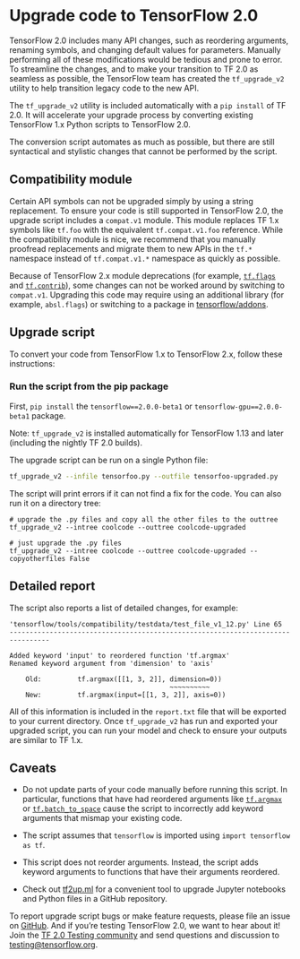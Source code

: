 # Upgrade code to TensorFlow 2.0

TensorFlow 2.0 includes many API changes, such as reordering arguments, renaming symbols, and changing default values for parameters. Manually performing all of these modifications would be tedious and prone to error. To streamline the changes, and to make your transition to TF 2.0 as seamless as possible, the TensorFlow team has created the `tf_upgrade_v2` utility to help transition legacy code to the new API.

The `tf_upgrade_v2` utility is included automatically with a `pip install` of TF 2.0. It will accelerate your upgrade process by converting existing TensorFlow 1.x Python scripts to TensorFlow 2.0.

The conversion script automates as much as possible, but there are still syntactical and stylistic changes that cannot be performed by the script.

## Compatibility module

Certain API symbols can not be upgraded simply by using a string replacement. To ensure your code is still supported in TensorFlow 2.0, the upgrade script includes a `compat.v1` module. This module replaces TF 1.x symbols like `tf.foo` with the equivalent `tf.compat.v1.foo` reference. While the compatibility module is nice, we recommend that you manually proofread replacements and migrate them to new APIs in the `tf.*` namespace instead of `tf.compat.v1.*` namespace as quickly as possible.

Because of TensorFlow 2.x module deprecations (for example, <a href="../../api_docs/python/tf/flags.md"><code>tf.flags</code></a> and <a href="../../api_docs/python/tf/contrib.md"><code>tf.contrib</code></a>), some changes can not be worked around by switching to `compat.v1`. Upgrading this code may require using an additional library (for example, `absl.flags`) or switching to a package in [tensorflow/addons](http://www.github.com/tensorflow/addons).

## Upgrade script

To convert your code from TensorFlow 1.x to TensorFlow 2.x, follow these instructions:

### Run the script from the pip package

First, `pip install` the `tensorflow==2.0.0-beta1` or
`tensorflow-gpu==2.0.0-beta1` package.

Note: `tf_upgrade_v2` is installed automatically for TensorFlow 1.13 and later (including the nightly TF 2.0 builds).

The upgrade script can be run on a single Python file:

```sh
tf_upgrade_v2 --infile tensorfoo.py --outfile tensorfoo-upgraded.py
```

The script will print errors if it can not find a fix for the code. You can also run it on a directory tree:

```
# upgrade the .py files and copy all the other files to the outtree
tf_upgrade_v2 --intree coolcode --outtree coolcode-upgraded

# just upgrade the .py files
tf_upgrade_v2 --intree coolcode --outtree coolcode-upgraded --copyotherfiles False
```

## Detailed report

The script also reports a list of detailed changes, for example:

```
'tensorflow/tools/compatibility/testdata/test_file_v1_12.py' Line 65
--------------------------------------------------------------------------------

Added keyword 'input' to reordered function 'tf.argmax'
Renamed keyword argument from 'dimension' to 'axis'

    Old:         tf.argmax([[1, 3, 2]], dimension=0))
                                        ~~~~~~~~~~
    New:         tf.argmax(input=[[1, 3, 2]], axis=0))

```
All of this information is included in the `report.txt` file that will be exported to your current directory. Once `tf_upgrade_v2` has run and exported your upgraded script, you can run your model and check to ensure your outputs are similar to TF 1.x.


## Caveats

- Do not update parts of your code manually before running this script. In particular, functions that have had reordered arguments like <a href="../../api_docs/python/tf/math/argmax.md"><code>tf.argmax</code></a> or <a href="../../api_docs/python/tf/batch_to_space.md"><code>tf.batch_to_space</code></a> cause the script to incorrectly add keyword arguments that mismap your existing code.

- The script assumes that `tensorflow` is imported using `import tensorflow as tf`.

- This script does not reorder arguments. Instead, the script adds keyword arguments to functions that have their arguments reordered.

- Check out [tf2up.ml](http://tf2up.ml) for a convenient tool to upgrade Jupyter
  notebooks and Python files in a GitHub repository.

To report upgrade script bugs or make feature requests, please file an issue on [GitHub](https://github.com/tensorflow/tensorflow/issues). And if you’re testing TensorFlow 2.0, we want to hear about it! Join the [TF 2.0 Testing community](https://groups.google.com/a/tensorflow.org/forum/#!forum/testing) and send questions and discussion to [testing@tensorflow.org](mailto:testing@tensorflow.org).
